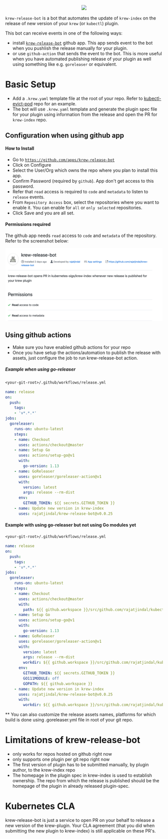 
<p align="center">
  <a href="https://github.com/rajatjindal/krew-release-bot"><img src="https://github.com/krew-release-bot.png" width="100"></a><span width="10px">
</p>


`krew-release-bot` is a bot that automates the update of `krew-index` on the release of new version of your `krew` (or `kubectl`) plugin.

This bot can receive events in one of the following ways:

- install [`krew-release-bot`](https://github.com/apps/krew-release-bot) github app. This app sends event to the bot when you pushlish the release manually for your plugin.
- or use `github-action` that sends the event to the bot. This is more useful when you have automated publishing release of your plugin as well using something like e.g. `goreleaser` or equivalent.


# Basic Setup

- Add a `.krew.yaml` template file at the root of your repo. Refer to [kubectl-evict-pod](https://github.com/rajatjindal/kubectl-evicd-pod) repo for an example.
- The bot will use `.krew.yaml` template and generate the plugin spec file for your plugin using information from the release and open the PR for `krew-index` repo.

## Configuration when using github app

#### How to Install

- Go to [`https://github.com/apps/krew-release-bot`](https://github.com/apps/krew-release-bot)
- Click on Configure
- Select the User/Org which owns the repo where you plan to install this app.
- Confirm Password (required by `github`). App don't get access to this password.
- Refer that `read` access is required to `code` and `metadata` to listen to `release` events.
- From `Repository Access` box, select the repositories where you want to enable it. You can enable for `all` or `only selected` repositories.
- Click Save and you are all set.

#### Permissions required

The github app needs `read` access to `code` and `metadata` of the repository. Refer to the screenshot below:

![Permissions](docs/permissions.png)

## Using github actions

- Make sure you have enabled github actions for your repo
- Once you have setup the actions/automation to publish the release with assets, just configure the job to run krew-release-bot action.

##### Example when using go-releaser

`<your-git-root>/.github/workflows/release.yml`

```yaml
name: release
on:
  push:
    tags:
    - 'v*.*.*'
jobs:
  goreleaser:
    runs-on: ubuntu-latest
    steps:
    - name: Checkout
      uses: actions/checkout@master
    - name: Setup Go
      uses: actions/setup-go@v1
      with:
        go-version: 1.13
    - name: GoReleaser
      uses: goreleaser/goreleaser-action@v1
      with:
        version: latest
        args: release --rm-dist
      env:
        GITHUB_TOKEN: ${{ secrets.GITHUB_TOKEN }}
    - name: Update new version in krew-index
      uses: rajatjindal/krew-release-bot@v0.0.25
```

#### Example with using go-releaser but not using Go modules yet
`<your-git-root>/.github/workflows/release.yml`

```yaml
name: release
on:
  push:
    tags:
    - 'v*.*.*'
jobs:
  goreleaser:
    runs-on: ubuntu-latest
    steps:
    - name: Checkout
      uses: actions/checkout@master
      with:
        path: ${{ github.workspace }}/src/github.com/rajatjindal/kubectl-whoami
    - name: Setup Go
      uses: actions/setup-go@v1
      with:
        go-version: 1.13
    - name: GoReleaser
      uses: goreleaser/goreleaser-action@v1
      with:
        version: latest
        args: release --rm-dist
        workdir: ${{ github.workspace }}/src/github.com/rajatjindal/kubectl-whoami
      env:
        GITHUB_TOKEN: ${{ secrets.GITHUB_TOKEN }}
        GO111MODULE: off
        GOPATH: ${{ github.workspace }}
    - name: Update new version in krew-index
      uses: rajatjindal/krew-release-bot@v0.0.25
      with:
        workdir: ${{ github.workspace }}/src/github.com/rajatjindal/kubectl-whoami

```

** You can also customize the release assets names, platforms for which build is done using .goreleaser.yml file in root of your git repo.

# Limitations of krew-release-bot
- only works for repos hosted on github right now
- only supports one plugin per git repo right now
- The first version of plugin has to be submitted manually, by plugin author, to the krew-index repo
- The homepage in the plugin spec in krew-index is used to establish ownership. The repo from which the release is published should be the homepage of the plugin in already released plugin-spec.


# Kubernetes CLA

krew-release-bot is just a service to open PR on your behalf to release a new version of the krew-plugin. Your CLA agreement (that you did when submitting the new plugin to krew-index) is still applicable on these PR's. 
